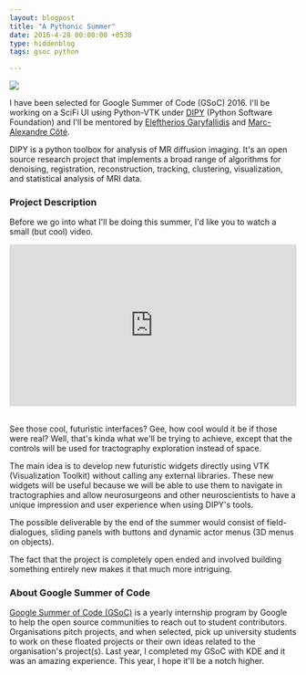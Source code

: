 ```yaml
---
layout: blogpost
title: "A Pythonic Summer"
date: 2016-4-28 00:00:00 +0530
type: hiddenblog
tags: gsoc python

---
```


<style>.embed-container { position: relative; padding-bottom: 56.25%; height: 0; overflow: hidden; max-width: 100%; } .embed-container iframe, .embed-container object, .embed-container embed { position: absolute; top: 0; left: 0; width: 100%; height: 100%; }</style>

<img src="https://developers.google.com/open-source/gsoc/resources/downloads/GSoC-logo-horizontal-800.png" class="img-responsive">

I have been selected for Google Summer of Code (GSoC) 2016. I'll be working on a SciFi UI using Python-VTK under [DIPY](http://nipy.org/dipy/) (Python Software Foundation) and I'll be mentored by [Eleftherios Garyfallidis](http://garyfallidis.github.io/) and [Marc-Alexandre Côté](http://marccote.github.io/).

DIPY is a python toolbox for analysis of MR diffusion imaging. It's an open source research project that implements a broad range of algorithms for denoising, registration, reconstruction, tracking, clustering, visualization, and statistical analysis of MRI data.   

### Project Description

Before we go into what I'll be doing this summer, I'd like you to watch a small (but cool) video.

<div class='embed-container'><iframe src='http://player.vimeo.com/video/103533906' frameborder='0' webkitAllowFullScreen mozallowfullscreen allowFullScreen></iframe></div>
<br>

See those cool, futuristic interfaces? Gee, how cool would it be if those were real? Well, that's kinda what we'll be trying to achieve, except that the controls will be used for tractography exploration instead of space. 
  
The main idea is to develop new futuristic widgets directly using VTK (Visualization Toolkit) without calling any external libraries. These new widgets will be useful because we will be able to use them to navigate in tractographies and allow neurosurgeons and other neuroscientists to have a unique impression and user experience when using DIPY's tools. 

The possible deliverable by the end of the summer would consist of field-dialogues, sliding panels with buttons and dynamic actor menus (3D menus on objects).

The fact that the project is completely open ended and involved building something entirely new makes it that much more intriguing. 

### About Google Summer of Code

[Google Summer of Code (GSoC)](https://summerofcode.withgoogle.com/) is a yearly internship program by Google to help the open source communities to reach out to student contributors. Organisations pitch projects, and when selected, pick up university students to work on these floated projects or their own ideas related to the organisation's project(s). Last year, I completed my GSoC with KDE and it was an amazing experience. This year, I hope it'll be a notch higher.

<img src="https://developers.google.com/open-source/gsoc/resources/downloads/GSoC-icon.svg" hidden="true">
